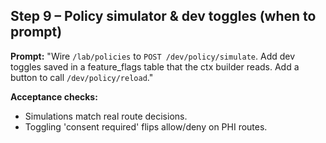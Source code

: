 ## Step 9 – Policy simulator & dev toggles (when to prompt)
**Prompt:**
"Wire `/lab/policies` to `POST /dev/policy/simulate`. Add dev toggles saved in a feature_flags table that the ctx builder reads. Add a button to call `/dev/policy/reload`."

**Acceptance checks:**
- Simulations match real route decisions.
- Toggling 'consent required' flips allow/deny on PHI routes.
